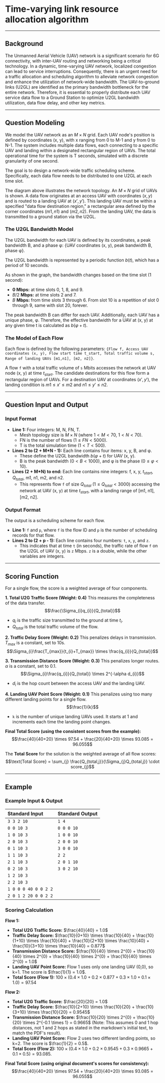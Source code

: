 # Time-varying link resource allocation algorithm

---

## Background

The Unmanned Aerial Vehicle (UAV) network is a significant scenario for 6G connectivity, with inter-UAV routing and networking being a critical technology. In a dynamic, time-varying UAV network, localized congestion can lead to service interruptions. Consequently, there is an urgent need for a traffic allocation and scheduling algorithm to alleviate network congestion and enhance the utilization of network-wide bandwidth. The UAV-to-ground links (U2GL) are identified as the primary bandwidth bottleneck for the entire network. Therefore, it is essential to properly distribute each UAV service data flow to a Ground Station to optimize U2GL bandwidth utilization, data flow delay, and other key metrics.

---

## Question Modeling

We model the UAV network as an $M \times N$ grid. Each UAV node's position is defined by coordinates (x, y), with x ranging from 0 to M-1 and y from 0 to N-1. The system includes multiple data flows, each connecting to a specific UAV and landing within a designated rectangular region of UAVs. The total operational time for the system is T seconds, simulated with a discrete granularity of one second.

The goal is to design a network-wide traffic scheduling scheme. Specifically, each data flow needs to be distributed to one U2GL at each time slot.


The diagram above illustrates the network topology. An $M \times N$ grid of UAVs is shown. A data flow originates at an access UAV with coordinates $(x,y)$ and is routed to a landing UAV at $(x',y')$. This landing UAV must be within a specified "data flow destination region," a rectangular area defined by the corner coordinates $(m1, n1)$ and $(m2, n2)$. From the landing UAV, the data is transmitted to a ground station via the U2GL.

### The U2GL Bandwidth Model

The U2GL bandwidth for each UAV is defined by its coordinates, a peak bandwidth B, and a phase φ: {UAV coordinates (x, y), peak bandwidth B, phase φ}.

The U2GL bandwidth is represented by a periodic function $b(t)$, which has a period of 10 seconds.


As shown in the graph, the bandwidth changes based on the time slot (1 second):
* **0 Mbps:** at time slots 0, 1, 8, and 9.
* $B/2$ **Mbps:** at time slots 2 and 7.
* $B$ **Mbps:** from time slots 3 through 6.
From slot 10 is a repetition of slot 0 through 9, same with slot 20, forever.

The peak bandwidth B can differ for each UAV. Additionally, each UAV has a unique phase, φ. Therefore, the effective bandwidth for a UAV at (x, y) at any given time t is calculated as $b(\varphi+t)$.

### The Model of Each Flow

Each flow is defined by the following parameters:
`{Flow f, Access UAV coordinates (x, y), Flow start time t_start, Total traffic volume s, Range of landing UAVs [m1,n1], [m2, n2]}`.

A flow `f` with a total traffic volume of `s` Mbits accesses the network at UAV node (x, y) at time $t_{start}$. The candidate destinations for this flow form a rectangular region of UAVs. For a destination UAV at coordinates $(x', y')$, the landing condition is $m1 \le x' \le m2$ and $n1 \le y' \le n2$.

---

## Question Input and Output

### Input Format

* **Line 1:** Four integers: M, N, FN, T.
    * Mesh topology size is $M \times N$ (where $1 < M < 70$, $1 < N < 70$).
    * FN is the number of flows ($1 \le FN < 5000$).
    * T is the total simulation time ($1 < T < 500$).
* **Lines 2 to (2 + M*N - 1):** Each line contains four items: x, y, B, and φ.
    * These define the U2GL bandwidth $b(\varphi+t)$ for UAV (x, y).
    * B is the peak bandwidth ($0 < B < 1000$), and φ is the phase ($0 \le \varphi < 10$).
* **Lines (2 + M*N) to end:** Each line contains nine integers: f, x, y, $t_{start}$, $Q_{total}$, m1, n1, m2, and n2.
    * This represents flow `f` of size $Q_{total}$ ($1 \le Q_{total} < 3000$) accessing the network at UAV (x, y) at time $t_{start}$, with a landing range of [m1, n1], [m2, n2].

### Output Format

The output is a scheduling scheme for each flow.
* **Line 1:** `f` and `p`, where `f` is the flow ID and `p` is the number of scheduling records for that flow.
* **Lines 2 to (2 + p - 1):** Each line contains four numbers: `t`, `x`, `y`, and `z`.
    * This indicates that at time `t` (in seconds), the traffic rate of flow `f` on the U2GL of UAV (x, y) is `z` Mbps. `z` is a double, while the other variables are integers.

---

## Scoring Function

For a single flow, the score is a weighted average of four components.

**1. Total U2G Traffic Score (Weight: 0.4)**
This measures the completeness of the data transfer.
$$\frac{\Sigma_{i}q_{i}}{Q_{total}}$$
* $q_{i}$ is the traffic size transmitted to the ground at time $t_{i}$.
* $Q_{total}$ is the total traffic volume of the flow.

**2. Traffic Delay Score (Weight: 0.2)**
This penalizes delays in transmission. $T_{max}$ is a constant, set to 10s.
$$\Sigma_{i}\frac{T_{max}}{t_{i}+T_{max}} \times \frac{q_{i}}{Q_{total}}$$

**3. Transmission Distance Score (Weight: 0.3)**
This penalizes longer routes. $\alpha$ is a constant, set to 0.1.
$$\Sigma_{i}\frac{q_{i}}{Q_{total}} \times 2^{-\alpha d_{i}}$$
* $d_{i}$ is the hop count between the access UAV and the landing UAV.

**4. Landing UAV Point Score (Weight: 0.1)**
This penalizes using too many different landing points for a single flow.
$$\frac{1}{k}$$
* `k` is the number of unique landing UAVs used. It starts at 1 and increments each time the landing point changes.

**Final Total Score (using the consistent scores from the example):**
$$\frac{40}{40+20} \times 97.54 + \frac{20}{40+20} \times 93.085 = 96.055$$

The **Total Score** for the solution is the weighted average of all flow scores:
$$\text{Total Score} = \sum_{j} \frac{Q_{total,j}}{\Sigma_{j}Q_{total,j}} \cdot score_{j}$$

---

## Example

### Example Input & Output

| Standard Input | Standard Output |
| :--- | :--- |
| `3 3 2 10` | `1 4` |
| `0 0 10 3` | `0 0 0 10` |
| `1 0 10 3` | `1 0 0 10` |
| `2 0 10 3` | `2 0 0 10` |
| `0 1 10 3` | `3 0 0 10` |
| `1 1 10 3` | `2 2` |
| `2 1 10 3` | `2 0 1 10` |
| `0 2 10 3` | `3 0 2 10` |
| `1 2 10 3` | |
| `2 2 10 3` | |
| `1 0 0 0 40 0 0 2 2`| |
| `2 0 1 2 20 0 0 2 2`| |


### Scoring Calculation

**Flow 1:**
* **Total U2G Traffic Score:** $\frac{40}{40} = 1.0$
* **Traffic Delay Score:** $\frac{10}{0+10} \times \frac{10}{40} + \frac{10}{1+10} \times \frac{10}{40} + \frac{10}{2+10} \times \frac{10}{40} + \frac{10}{3+10} \times \frac{10}{40} = 0.877$
* **Transmission Distance Score:** $\frac{10}{40} \times 2^{0} + \frac{10}{40} \times 2^{0} + \frac{10}{40} \times 2^{0} + \frac{10}{40} \times 2^{0} = 1.0$
* **Landing UAV Point Score:** Flow 1 uses only one landing UAV (0,0), so k=1. The score is $\frac{1}{1} = 1.0$.
* **Total Score (Flow 1):** $100 \times (0.4 \times 1.0 + 0.2 \times 0.877 + 0.3 \times 1.0 + 0.1 \times 1.0) = 97.54$

**Flow 2:**
* **Total U2G Traffic Score:** $\frac{20}{20} = 1.0$
* **Traffic Delay Score:** $\frac{10}{2+10} \times \frac{10}{20} + \frac{10}{3+10} \times \frac{10}{20} = 0.9545$
* **Transmission Distance Score:** $\frac{10}{20} \times 2^{0} + \frac{10}{20} \times 2^{-0.1 \times 1} = 0.9665$ (Note: This assumes 0 and 1 hop distances, not 1 and 2 hops as stated in the markdown's initial text, to match the PDF's result).
* **Landing UAV Point Score:** Flow 2 uses two different landing points, so k=2. The score is $\frac{1}{2} = 0.5$.
* **Total Score (Flow 2):** $100 \times (0.4 \times 1.0 + 0.2 \times 0.9545 + 0.3 \times 0.9665 + 0.1 \times 0.5) = 93.085$.

**Final Total Score (using original document's scores for consistency):**
$$\frac{40}{40+20} \times 97.54 + \frac{20}{40+20} \times 93.085 = 96.055$$